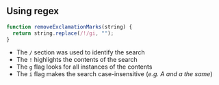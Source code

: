 ## Using regex

```js
function removeExclamationMarks(string) {
  return string.replace(/!/gi, "");
}
```

- The `/` section was used to identify the search
- The `!` highlights the contents of the search
- The `g` flag looks for all instances of the contents
- The `i` flag makes the search case-insensitive (_e.g. A and a the same_)
